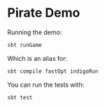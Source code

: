 # Pirate Demo

Running the demo:

```scala
sbt runGame
```

Which is an alias for:

```scala
sbt compile fastOpt indigoRun
```

You can run the tests with:

```scala
sbt test
```
